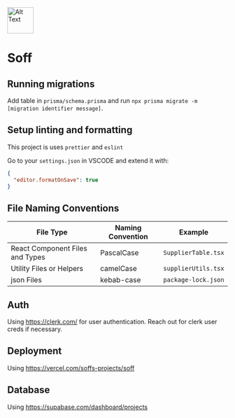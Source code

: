 <img src="https://github.com/bhausleitner/soff/assets/58265021/40b428ec-cf52-43df-a64a-51d70e1f5466" alt="Alt Text" height="60" />

# Soff

## Running migrations

Add table in `prisma/schema.prisma` and run `npx prisma migrate -m [migration identifier message]`.

## Setup linting and formatting

This project is uses `prettier` and `eslint`

Go to your `settings.json` in VSCODE and extend it with:

```json
{
  "editor.formatOnSave": true
}
```

## File Naming Conventions

| File Type                          | Naming Convention                      | Example             |
|------------------------------------|----------------------------------------|---------------------|
| React Component Files and Types    | PascalCase                             | `SupplierTable.tsx` |
| Utility Files or Helpers           | camelCase                              | `supplierUtils.tsx` |
| json Files                         | kebab-case                             | `package-lock.json` |


## Auth

Using https://clerk.com/ for user authentication. Reach out for clerk user creds if necessary.

## Deployment

Using https://vercel.com/soffs-projects/soff

## Database

Using https://supabase.com/dashboard/projects
